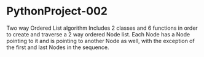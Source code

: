 # PythonProject-002
Two way Ordered List algorithm 
Includes 2 classes and 6 functions in order to create and traverse a 2 way ordered Node list. Each Node has a Node pointing to it and is pointing to another Node as well, with the exception of the first and last Nodes in the sequence. 

